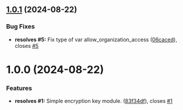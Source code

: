 ## [1.0.1](https://github.com/flagscript/terraform-aws-flagscript-kms/compare/v1.0.0...v1.0.1) (2024-08-22)


### Bug Fixes

* **resolves #5:** Fix type of var allow_organization_access ([06caced](https://github.com/flagscript/terraform-aws-flagscript-kms/commit/06caced54899ec92be5ca1672f4569791f087043)), closes [#5](https://github.com/flagscript/terraform-aws-flagscript-kms/issues/5)

# 1.0.0 (2024-08-22)


### Features

* **resolves #1:** Simple encryption key module. ([83f34df](https://github.com/flagscript/terraform-aws-flagscript-kms/commit/83f34df63250c92c51cb121b7ce9098deb294d63)), closes [#1](https://github.com/flagscript/terraform-aws-flagscript-kms/issues/1)
